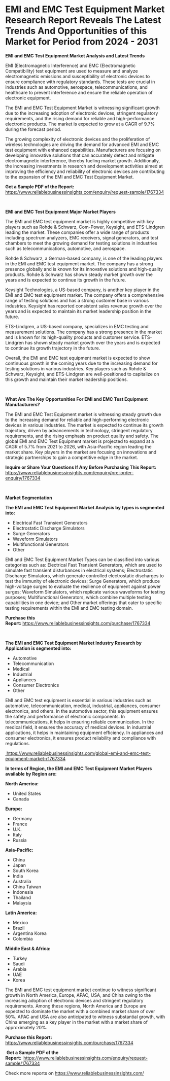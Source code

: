<p><h1>EMI and EMC Test Equipment Market Research Report Reveals The Latest Trends And Opportunities of this Market for Period from 2024 - 2031</h1></p><p><strong>EMI and EMC Test Equipment Market Analysis and Latest Trends</strong></p>
<p><p>EMI (Electromagnetic Interference) and EMC (Electromagnetic Compatibility) test equipment are used to measure and analyze electromagnetic emissions and susceptibility of electronic devices to ensure compliance with regulatory standards. These tests are crucial in industries such as automotive, aerospace, telecommunications, and healthcare to prevent interference and ensure the reliable operation of electronic equipment.</p><p>The EMI and EMC Test Equipment Market is witnessing significant growth due to the increasing adoption of electronic devices, stringent regulatory requirements, and the rising demand for reliable and high-performance electronic products. The market is expected to grow at a CAGR of 9.7% during the forecast period.</p><p>The growing complexity of electronic devices and the proliferation of wireless technologies are driving the demand for advanced EMI and EMC test equipment with enhanced capabilities. Manufacturers are focusing on developing innovative solutions that can accurately detect and mitigate electromagnetic interference, thereby fueling market growth. Additionally, the increasing investments in research and development activities aimed at improving the efficiency and reliability of electronic devices are contributing to the expansion of the EMI and EMC Test Equipment Market.</p></p>
<p><strong>Get a Sample PDF of the Report:&nbsp;</strong> <a href="https://www.reliablebusinessinsights.com/enquiry/request-sample/1767334">https://www.reliablebusinessinsights.com/enquiry/request-sample/1767334</a></p>
<p>&nbsp;</p>
<p><strong>EMI and EMC Test Equipment Major Market Players</strong></p>
<p><p>The EMI and EMC test equipment market is highly competitive with key players such as Rohde & Schwarz, Com-Power, Keysight, and ETS-Lindgren leading the market. These companies offer a wide range of products including spectrum analyzers, EMC receivers, signal generators, and test chambers to meet the growing demand for testing solutions in industries such as telecommunications, automotive, and aerospace.</p><p>Rohde & Schwarz, a German-based company, is one of the leading players in the EMI and EMC test equipment market. The company has a strong presence globally and is known for its innovative solutions and high-quality products. Rohde & Schwarz has shown steady market growth over the years and is expected to continue its growth in the future.</p><p>Keysight Technologies, a US-based company, is another key player in the EMI and EMC test equipment market. The company offers a comprehensive range of testing solutions and has a strong customer base in various industries. Keysight has reported consistent sales revenue growth over the years and is expected to maintain its market leadership position in the future.</p><p>ETS-Lindgren, a US-based company, specializes in EMC testing and measurement solutions. The company has a strong presence in the market and is known for its high-quality products and customer service. ETS-Lindgren has shown steady market growth over the years and is expected to continue its growth trajectory in the future.</p><p>Overall, the EMI and EMC test equipment market is expected to show continuous growth in the coming years due to the increasing demand for testing solutions in various industries. Key players such as Rohde & Schwarz, Keysight, and ETS-Lindgren are well-positioned to capitalize on this growth and maintain their market leadership positions.</p></p>
<p>&nbsp;</p>
<p><strong>What Are The Key Opportunities For EMI and EMC Test Equipment Manufacturers?</strong></p>
<p><p>The EMI and EMC Test Equipment market is witnessing steady growth due to the increasing demand for reliable and high-performing electronic devices in various industries. The market is expected to continue its growth trajectory, driven by advancements in technology, stringent regulatory requirements, and the rising emphasis on product quality and safety. The global EMI and EMC Test Equipment market is projected to expand at a CAGR of 5.7% from 2021 to 2026, with Asia-Pacific region leading the market share. Key players in the market are focusing on innovations and strategic partnerships to gain a competitive edge in the market.</p></p>
<p><strong>Inquire or Share Your Questions If Any Before Purchasing This Report:</strong> <a href="https://www.reliablebusinessinsights.com/enquiry/pre-order-enquiry/1767334">https://www.reliablebusinessinsights.com/enquiry/pre-order-enquiry/1767334</a></p>
<p>&nbsp;</p>
<p><strong>Market Segmentation</strong></p>
<p><strong>The EMI and EMC Test Equipment Market Analysis by types is segmented into:</strong></p>
<p><ul><li>Electrical Fast Transient Generators</li><li>Electrostatic Discharge Simulators</li><li>Surge Generators</li><li>Waveform Simulators</li><li>Multifunctional Generators</li><li>Other</li></ul></p>
<p><p>EMI and EMC Test Equipment Market Types can be classified into various categories such as: Electrical Fast Transient Generators, which are used to simulate fast transient disturbances in electrical systems; Electrostatic Discharge Simulators, which generate controlled electrostatic discharges to test the immunity of electronic devices; Surge Generators, which produce high-voltage surges to evaluate the resilience of equipment against power surges; Waveform Simulators, which replicate various waveforms for testing purposes; Multifunctional Generators, which combine multiple testing capabilities in one device; and Other market offerings that cater to specific testing requirements within the EMI and EMC testing domain.</p></p>
<p><strong>Purchase this Report:&nbsp;</strong><a href="https://www.reliablebusinessinsights.com/purchase/1767334">https://www.reliablebusinessinsights.com/purchase/1767334</a></p>
<p>&nbsp;</p>
<p><strong>The EMI and EMC Test Equipment Market Industry Research by Application is segmented into:</strong></p>
<p><ul><li>Automotive</li><li>Telecommunication</li><li>Medical</li><li>Industrial</li><li>Appliances</li><li>Consumer Electronics</li><li>Other</li></ul></p>
<p><p>EMI and EMC test equipment is essential in various industries such as automotive, telecommunication, medical, industrial, appliances, consumer electronics, and others. In the automotive sector, this equipment ensures the safety and performance of electronic components. In telecommunications, it helps in ensuring reliable communication. In the medical field, it ensures the accuracy of medical devices. In industrial applications, it helps in maintaining equipment efficiency. In appliances and consumer electronics, it ensures product reliability and compliance with regulations.</p></p>
<p><a href="https://www.reliablebusinessinsights.com/global-emi-and-emc-test-equipment-market-r1767334">&nbsp;https://www.reliablebusinessinsights.com/global-emi-and-emc-test-equipment-market-r1767334</a></p>
<p><strong>In terms of Region, the EMI and EMC Test Equipment Market Players available by Region are:</strong></p>
<p>
    <p> <strong> North America: </strong>
        <ul>
            <li>United States</li>
            <li>Canada</li>
        </ul>
        </p> 
    <p> <strong> Europe: </strong>
        <ul>
            <li>Germany</li>
            <li>France</li>
            <li>U.K.</li>
            <li>Italy</li>
            <li>Russia</li>
        </ul>
        </p> 
    <p> <strong> Asia-Pacific: </strong>
        <ul>
            <li>China</li>
            <li>Japan</li>
            <li>South Korea</li>
            <li>India</li>
            <li>Australia</li>
            <li>China Taiwan</li>
            <li>Indonesia</li>
            <li>Thailand</li>
            <li>Malaysia</li>
        </ul>
        </p> 
    <p> <strong> Latin America: </strong>
        <ul>
            <li>Mexico</li>
            <li>Brazil</li>
            <li>Argentina Korea</li>
            <li>Colombia</li>
        </ul>
        </p> 
    <p> <strong> Middle East & Africa: </strong>
        <ul>
            <li>Turkey</li>
            <li>Saudi</li>
            <li>Arabia</li>
            <li>UAE</li>
            <li>Korea</li>
        </ul>
    </p>
    </p>
<p><p>The EMI and EMC test equipment market continue to witness significant growth in North America, Europe, APAC, USA, and China owing to the increasing adoption of electronic devices and stringent regulatory requirements. Among these regions, North America and Europe are expected to dominate the market with a combined market share of over 50%. APAC and USA are also anticipated to witness substantial growth, with China emerging as a key player in the market with a market share of approximately 20%.</p></p>
<p><strong>Purchase this Report: </strong><a href="https://www.reliablebusinessinsights.com/purchase/1767334">https://www.reliablebusinessinsights.com/purchase/1767334</a></p>
<p>&nbsp;<strong>Get a Sample PDF of the Report:&nbsp;&nbsp;</strong><a href="https://www.reliablebusinessinsights.com/enquiry/request-sample/1767334">https://www.reliablebusinessinsights.com/enquiry/request-sample/1767334</a></p>
<p><strong></strong></p>
<p>Check more reports on <a href="https://www.reliablebusinessinsights.com/">https://www.reliablebusinessinsights.com/</a></p>